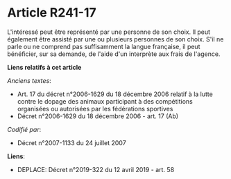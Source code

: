 # Article R241-17

L'intéressé peut être représenté par une personne de son choix. Il peut également être assisté par une ou plusieurs personnes
de son choix. S'il ne parle ou ne comprend pas suffisamment la langue française, il peut bénéficier, sur sa demande, de
l'aide d'un interprète aux frais de l'agence.

**Liens relatifs à cet article**

_Anciens textes_:

  - Art. 17 du décret n°2006-1629 du 18 décembre 2006 relatif à la lutte contre le dopage des animaux participant à des compétitions organisées ou autorisées par les fédérations sportives
  - Décret n°2006-1629 du 18 décembre 2006 - art. 17 (Ab)

_Codifié par_:

  - Décret n°2007-1133 du 24 juillet 2007

**Liens**:

  - DEPLACE: Décret n°2019-322 du 12 avril 2019 - art. 58
